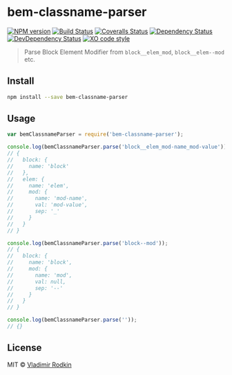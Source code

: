 # bem-classname-parser

[![NPM version][npm-image]][npm-url]
[![Build Status][travis-image]][travis-url]
[![Coveralls Status][coveralls-image]][coveralls-url]
[![Dependency Status][depstat-image]][depstat-url]
[![DevDependency Status][depstat-dev-image]][depstat-dev-url]
[![XO code style][codestyle-image]][codestyle-url]

> Parse Block Element Modifier from `block__elem_mod`, `block__elem--mod` etc.

## Install

```sh
npm install --save bem-classname-parser
```

## Usage

```javascript
var bemClassnameParser = require('bem-classname-parser');

console.log(bemClassnameParser.parse('block__elem_mod-name_mod-value'));
// {
//   block: {
//     name: 'block'
//   },
//   elem: {
//     name: 'elem',
//     mod: {
//       name: 'mod-name',
//       val: 'mod-value',
//       sep: '_'
//     }
//   }
// }

console.log(bemClassnameParser.parse('block--mod'));
// {
//   block: {
//     name: 'block',
//     mod: {
//       name: 'mod',
//       val: null,
//       sep: '--'
//     }
//   }
// }

console.log(bemClassnameParser.parse(''));
// {}
```

## License
MIT © [Vladimir Rodkin](https://github.com/VovanR)

[npm-url]: https://npmjs.org/package/bem-classname-parser
[npm-image]: http://img.shields.io/npm/v/bem-classname-parser.svg?style=flat-square

[travis-url]: https://travis-ci.org/VovanR/bem-classname-parser
[travis-image]: http://img.shields.io/travis/VovanR/bem-classname-parser.svg?style=flat-square

[coveralls-url]: https://coveralls.io/r/VovanR/bem-classname-parser
[coveralls-image]: http://img.shields.io/coveralls/VovanR/bem-classname-parser.svg?style=flat-square

[depstat-url]: https://david-dm.org/VovanR/bem-classname-parser
[depstat-image]: https://david-dm.org/VovanR/bem-classname-parser.svg?style=flat-square

[depstat-dev-url]: https://david-dm.org/VovanR/bem-classname-parser
[depstat-dev-image]: https://david-dm.org/VovanR/bem-classname-parser/dev-status.svg?style=flat-square

[codestyle-url]: https://github.com/sindresorhus/xo
[codestyle-image]: https://img.shields.io/badge/code_style-XO-5ed9c7.svg?style=flat-square
